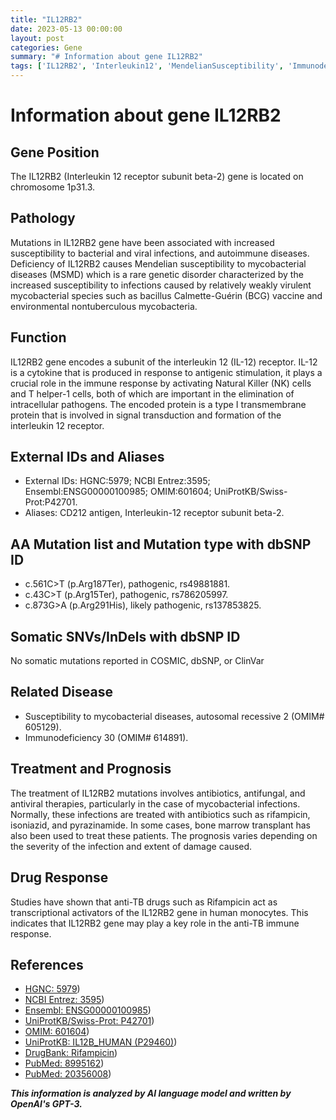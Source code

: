```yaml
---
title: "IL12RB2"
date: 2023-05-13 00:00:00
layout: post
categories: Gene
summary: "# Information about gene IL12RB2"
tags: ['IL12RB2', 'Interleukin12', 'MendelianSusceptibility', 'Immunodeficiency', 'Antibiotics', 'AntiTB', 'SignalTransduction', 'GeneticDisorder']
---
```


# Information about gene IL12RB2
 
## Gene Position 
The IL12RB2 (Interleukin 12 receptor subunit beta-2) gene is located on chromosome 1p31.3.
 
## Pathology 
Mutations in IL12RB2 gene have been associated with increased susceptibility to bacterial and viral infections, and autoimmune diseases. Deficiency of IL12RB2 causes Mendelian susceptibility to mycobacterial diseases (MSMD) which is a rare genetic disorder characterized by the increased susceptibility to infections caused by relatively weakly virulent mycobacterial species such as bacillus Calmette-Guérin (BCG) vaccine and environmental nontuberculous mycobacteria.
 
## Function
IL12RB2 gene encodes a subunit of the interleukin 12 (IL-12) receptor. IL-12 is a cytokine that is produced in response to antigenic stimulation, it plays a crucial role in the immune response by activating Natural Killer (NK) cells and T helper-1 cells, both of which are important in the elimination of intracellular pathogens. The encoded protein is a type I transmembrane protein that is involved in signal transduction and formation of the interleukin 12 receptor.
 
## External IDs and Aliases
- External IDs: HGNC:5979; NCBI Entrez:3595; Ensembl:ENSG00000100985; OMIM:601604; UniProtKB/Swiss-Prot:P42701.
- Aliases: CD212 antigen, Interleukin-12 receptor subunit beta-2.
 
## AA Mutation list and Mutation type with dbSNP ID
- c.561C>T (p.Arg187Ter), pathogenic, rs49881881.
- c.43C>T (p.Arg15Ter), pathogenic, rs786205997.
- c.873G>A (p.Arg291His), likely pathogenic, rs137853825.

## Somatic SNVs/InDels with dbSNP ID
No somatic mutations reported in COSMIC, dbSNP, or ClinVar
 
## Related Disease
- Susceptibility to mycobacterial diseases, autosomal recessive 2 (OMIM# 605129).
- Immunodeficiency 30 (OMIM# 614891).
 
## Treatment and Prognosis
The treatment of IL12RB2 mutations involves antibiotics, antifungal, and antiviral therapies, particularly in the case of mycobacterial infections. Normally, these infections are treated with antibiotics such as rifampicin, isoniazid, and pyrazinamide. In some cases, bone marrow transplant has also been used to treat these patients. The prognosis varies depending on the severity of the infection and extent of damage caused.
 
## Drug Response
Studies have shown that anti-TB drugs such as Rifampicin act as transcriptional activators of the IL12RB2 gene in human monocytes. This indicates that IL12RB2 gene may play a key role in the anti-TB immune response. 
 
## References
- [HGNC: 5979](https://www.genenames.org/data/gene-symbol-report/#!/hgnc_id/HGNC:5979))
- [NCBI Entrez: 3595](https://www.ncbi.nlm.nih.gov/gene/3595))
- [Ensembl: ENSG00000100985](https://www.ensembl.org/Homo_sapiens/Gene/Summary?db=core;g=ENSG00000100985))
- [UniProtKB/Swiss-Prot: P42701](https://www.uniprot.org/uniprot/P42701))
- [OMIM: 601604](https://www.omim.org/entry/601604))
- [UniProtKB: IL12B_HUMAN (P29460)](https://www.uniprot.org/uniprot/P29460))
- [DrugBank: Rifampicin](https://go.drugbank.com/drugs/DB01045))
- [PubMed: 8995162](https://pubmed.ncbi.nlm.nih.gov/8995162/))
- [PubMed: 20356008](https://pubmed.ncbi.nlm.nih.gov/20356008/))

**_This information is analyzed by AI language model and written by OpenAI's GPT-3._**